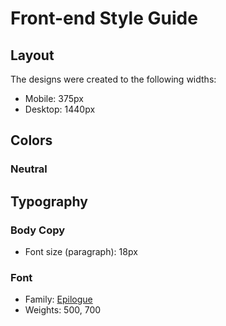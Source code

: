 # Front-end Style Guide

## Layout

The designs were created to the following widths:

- Mobile: 375px
- Desktop: 1440px

## Colors

### Neutral

<!-- - Almost White: hsl(0, 0%, 98%)
- Medium Gray: hsl(0, 0%, 41%)
- Almost Black: hsl(0, 0%, 8%) -->

## Typography

### Body Copy

- Font size (paragraph): 18px

### Font

- Family: [Epilogue](https://fonts.google.com/specimen/Epilogue)
- Weights: 500, 700
